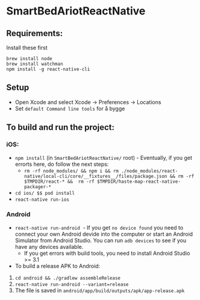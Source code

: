 # SmartBedAriotReactNative

## Requirements:
Install these first
```
brew install node
brew install watchman
npm install -g react-native-cli
```
## Setup
- Open Xcode and select Xcode -> Preferences -> Locations
- Set `default Command line tools` for å bygge

## To build and run the project:
### iOS:
- ```npm install``` (in `SmartBedAriotReactNative/` root) - Eventually, if you get errorts here, do follow the next steps:
  - ```rm -rf node_modules/ && npm i && rm ./node_modules/react-native/local-cli/core/__fixtures__/files/package.json && rm -rf $TMPDIR/react-* &&  rm -rf $TMPDIR/haste-map-react-native-packager-*```
- ```cd ios/ $$ pod install```
- ```react-native run-ios```


### Android
- ```react-native run-android```
  - If you get `no device found` you need to connect your own Android devide into the computer or start an Android Simulator from Android Studio. You can run  ```adb devices``` to see if you have any devices available.
  - If  you get errors with build tools, you need to install Android Studio >= 3.1
- To build a release APK to Android:
1. ```cd android && ./gradlew assembleRelease```
2. ```react-native run-android --variant=release```
3. The file is saved in `android/app/build/outputs/apk/app-release.apk`
